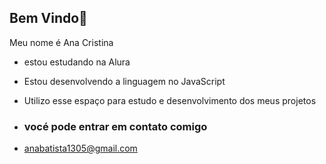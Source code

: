 ## Bem Vindo💙

Meu nome é Ana Cristina 

-  estou estudando na Alura
-  Estou desenvolvendo a linguagem no JavaScript
-  Utilizo esse espaço para estudo e desenvolvimento dos meus projetos

-  ### vocé pode entrar em contato comigo
-  anabatista1305@gmail.com


